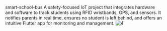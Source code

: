 smart-school-bus
A safety-focused IoT project that integrates hardware and software to track students using RFID wristbands, GPS, and sensors. It notifies parents in real time, ensures no student is left behind, and offers an intuitive Flutter app for monitoring and management.
![4](https://github.com/user-attachments/assets/ec3fd862-e2a2-4a56-8515-396bfe97e045)
